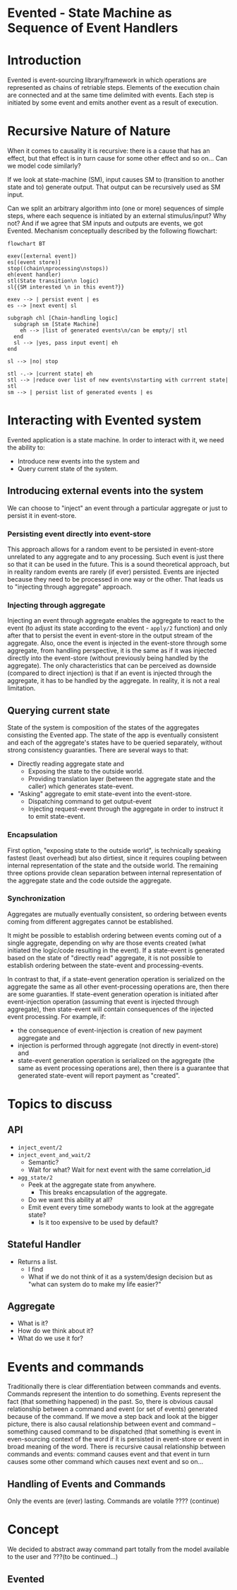 # Evented - State Machine as Sequence of Event Handlers

# Introduction
Evented is event-sourcing library/framework in which operations are represented as chains of retriable steps. Elements of the execution chain are connected and at the same time delimited with events.
Each step is initiated by some event and emits another event as a result of execution. 

# Recursive Nature of Nature
When it comes to causality it is recursive: there is a cause that has an effect, but that effect is in turn cause for some other effect and so on... Can we model code similarly?

If we look at state-machine (SM), input causes SM to (transition to another state and to) generate output. 
That output can be recursively used as SM input.

Can we split an arbitrary algorithm into (one or more) sequences of simple steps, where each sequence is initiated by an external stimulus/input? Why not?
And if we agree that SM inputs and outputs are events, we got Evented. Mechanism conceptually described by the following flowchart: 
```mermaid
flowchart BT

exev([external event])
es[(event store)]
stop((chain\nprocessing\nstops))
eh(event handler)
stl(State transition\n logic)
sl{{SM interested \n in this event?}}

exev --> | persist event | es
es --> |next event| sl

subgraph chl [Chain-handling logic]
  subgraph sm [State Machine]
    eh --> |list of generated events\n/can be empty/| stl
  end
  sl --> |yes, pass input event| eh
end

sl --> |no| stop

stl -.-> |current state| eh
stl --> |reduce over list of new events\nstarting with currrent state| stl
sm --> | persist list of generated events | es
```


# Interacting with Evented system
Evented application is a state machine. In order to interact with it, we need the ability to:
- Introduce new events into the system and
- Query current state of the system.

## Introducing external events into the system
We can choose to "inject" an event through a particular aggregate or just to persist it in event-store.

### Persisting event directly into event-store
This approach allows for a random event to be persisted in event-store unrelated to any aggregate and to any processing. Such event is just there so that it can be used in the future. This is a sound theoretical approach, but in reality random events are rarely (if ever) persisted. Events are injected because they need to be processed in one way or the other. That leads us to "injecting through aggregate" approach.

### Injecting through aggregate
Injecting an event through aggregate enables the aggregate to react to the event (to adjust its state according to the event - `apply/2` function) and only after that to persist the event in event-store in the output stream of the aggregate.
Also, once the event is injected in the event-store through some aggregate, from handling perspective, it is the same as if it was injected directly into the event-store (without previously being handled by the aggregate).
The only characteristics that can be perceived as downside (compared to direct injection) is that if an event is injected through the aggregate, it has to be handled by the aggregate. In reality, it is not a real limitation.

## Querying current state 
State of the system is composition of the states of the aggregates consisting the Evented app. The state of the app is eventually consistent and each of the aggregate's states have to be queried separately, without strong consistency guaranties.
There are several ways to that:
- Directly reading aggregate state and
  - Exposing the state to the outside world.
  - Providing translation layer (between the aggregate state and the caller) which generates state-event.
- "Asking" aggregate to emit state-event into the event-store.
  - Dispatching command to get output-event
  - Injecting request-event through the aggregate in order to instruct it to emit state-event.

### Encapsulation
First option, "exposing state to the outside world", is technically speaking fastest (least overhead) but also dirtiest, since it requires coupling between internal representation of the state and the outside world.
The remaining three options provide clean separation between internal representation of the aggregate state and the code outside the aggregate.

### Synchronization
Aggregates are mutually eventually consistent, so ordering between events coming from different aggregates cannot be established.

It might be possible to establish ordering between events coming out of a single aggregate, depending on why are those events created (what initiated the logic/code resulting in the event).
If a state-event is generated based on the state of "directly read" aggregate,  it is not possible to establish ordering between the state-event and processing-events.

In contrast to that, if a state-event generation operation is serialized on the aggregate the same as all other event-processing operations are, then there are some guaranties. If state-event generation operation is initiated after event-injection operation (assuming that event is injected through aggregate), then state-event will contain consequences of the injected event processing.
For example, if:
- the consequence of event-injection is creation of new payment aggregate and 
- injection is performed through aggregate (not directly in event-store) and 
- state-event generation operation is serialized on the aggregate (the same as event processing operations are), 
then there is a guarantee that generated state-event will report payment as "created".

# Topics to discuss
## API
- `inject_event/2`
- `inject_event_and_wait/2` 
  - Semantic?
  - Wait for what? Wait for next event with the same correlation_id
- `agg_state/2`
  - Peek at the aggregate state from anywhere.
    - This breaks encapsulation of the aggregate.
  - Do we want this ability at all?
  - Emit event every time somebody wants to look at the aggregate state? 
    - Is it too expensive to be used by default?


## Stateful Handler 
- Returns a list.
  - I find 
  - What if we do not think of it as a system/design decision but as "what can system do to make my life easier?" 

## Aggregate
- What is it?
- How do we think about it?
- What do we use it for?




# Events and commands
Traditionally there is clear differentiation between commands and events. Commands represent the intention to do something. Events represent the fact (that something happened) in the past.
So, there is obvious causal relationship between a command and event (or set of events) generated because of the command. If we move a step back and look at the bigger picture, there is also causal relationship between event and command – something caused command to be dispatched (that something is event in even-sourcing context of the word if it is persisted in event-store or event in broad meaning of the word.
There is recursive causal relationship between commands and events: command causes event and that event in turn causes some other command which causes next event and so on…

## Handling of Events and Commands

Only the events are (ever) lasting. Commands are volatile ???? (continue)

# Concept
We decided to abstract away command part totally from the model available to the user and ???(to be continued...)


## Evented
